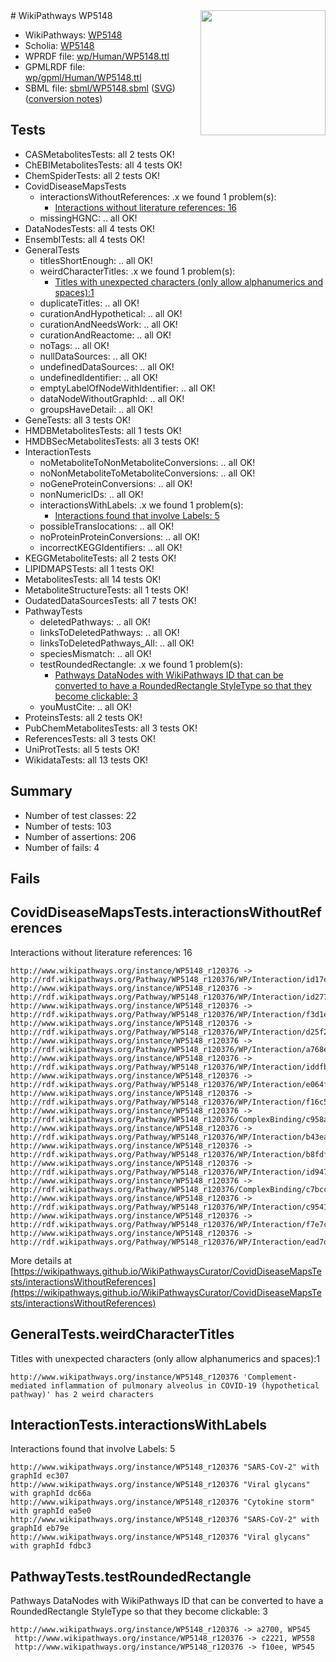<img style="float: right; width: 200px" src="../logo.png" />
# WikiPathways WP5148

* WikiPathways: [WP5148](https://identifiers.org/wikipathways:WP5148)
* Scholia: [WP5148](https://scholia.toolforge.org/wikipathways/WP5148)
* WPRDF file: [wp/Human/WP5148.ttl](../wp/Human/WP5148.ttl)
* GPMLRDF file: [wp/gpml/Human/WP5148.ttl](../wp/gpml/Human/WP5148.ttl)
* SBML file: [sbml/WP5148.sbml](../sbml/WP5148.sbml) ([SVG](../sbml/WP5148.svg)) ([conversion notes](../sbml/WP5148.txt))

## Tests
* CASMetabolitesTests: all 2 tests OK!
* ChEBIMetabolitesTests: all 4 tests OK!
* ChemSpiderTests: all 2 tests OK!
* CovidDiseaseMapsTests
    * interactionsWithoutReferences: .x we found 1 problem(s):
        * [Interactions without literature references: 16](#9701cce7)
    * missingHGNC: .. all OK!
* DataNodesTests: all 4 tests OK!
* EnsemblTests: all 4 tests OK!
* GeneralTests
    * titlesShortEnough: .. all OK!
    * weirdCharacterTitles: .x we found 1 problem(s):
        * [Titles with unexpected characters (only allow alphanumerics and spaces):1](#fda87b3f)
    * duplicateTitles: .. all OK!
    * curationAndHypothetical: .. all OK!
    * curationAndNeedsWork: .. all OK!
    * curationAndReactome: .. all OK!
    * noTags: .. all OK!
    * nullDataSources: .. all OK!
    * undefinedDataSources: .. all OK!
    * undefinedIdentifier: .. all OK!
    * emptyLabelOfNodeWithIdentifier: .. all OK!
    * dataNodeWithoutGraphId: .. all OK!
    * groupsHaveDetail: .. all OK!
* GeneTests: all 3 tests OK!
* HMDBMetabolitesTests: all 1 tests OK!
* HMDBSecMetabolitesTests: all 3 tests OK!
* InteractionTests
    * noMetaboliteToNonMetaboliteConversions: .. all OK!
    * noNonMetaboliteToMetaboliteConversions: .. all OK!
    * noGeneProteinConversions: .. all OK!
    * nonNumericIDs: .. all OK!
    * interactionsWithLabels: .x we found 1 problem(s):
        * [Interactions found that involve Labels: 5](#630d267c)
    * possibleTranslocations: .. all OK!
    * noProteinProteinConversions: .. all OK!
    * incorrectKEGGIdentifiers: .. all OK!
* KEGGMetaboliteTests: all 2 tests OK!
* LIPIDMAPSTests: all 1 tests OK!
* MetabolitesTests: all 14 tests OK!
* MetaboliteStructureTests: all 1 tests OK!
* OudatedDataSourcesTests: all 7 tests OK!
* PathwayTests
    * deletedPathways: .. all OK!
    * linksToDeletedPathways: .. all OK!
    * linksToDeletedPathways_All: .. all OK!
    * speciesMismatch: .. all OK!
    * testRoundedRectangle: .x we found 1 problem(s):
        * [Pathways DataNodes with WikiPathways ID that can be converted to have a RoundedRectangle StyleType so that they become clickable: 3](#9fbad3cd)
    * youMustCite: .. all OK!
* ProteinsTests: all 2 tests OK!
* PubChemMetabolitesTests: all 3 tests OK!
* ReferencesTests: all 3 tests OK!
* UniProtTests: all 5 tests OK!
* WikidataTests: all 13 tests OK!


## Summary

* Number of test classes: 22
* Number of tests: 103
* Number of assertions: 206
* Number of fails: 4

## Fails

<a name="9701cce7" />

## CovidDiseaseMapsTests.interactionsWithoutReferences

Interactions without literature references: 16
```
http://www.wikipathways.org/instance/WP5148_r120376 -> http://rdf.wikipathways.org/Pathway/WP5148_r120376/WP/Interaction/id17ed4807
http://www.wikipathways.org/instance/WP5148_r120376 -> http://rdf.wikipathways.org/Pathway/WP5148_r120376/WP/Interaction/id277783f4
http://www.wikipathways.org/instance/WP5148_r120376 -> http://rdf.wikipathways.org/Pathway/WP5148_r120376/WP/Interaction/f3d1e
http://www.wikipathways.org/instance/WP5148_r120376 -> http://rdf.wikipathways.org/Pathway/WP5148_r120376/WP/Interaction/d25f2
http://www.wikipathways.org/instance/WP5148_r120376 -> http://rdf.wikipathways.org/Pathway/WP5148_r120376/WP/Interaction/a768e
http://www.wikipathways.org/instance/WP5148_r120376 -> http://rdf.wikipathways.org/Pathway/WP5148_r120376/WP/Interaction/iddfbe5d5d
http://www.wikipathways.org/instance/WP5148_r120376 -> http://rdf.wikipathways.org/Pathway/WP5148_r120376/WP/Interaction/e064f
http://www.wikipathways.org/instance/WP5148_r120376 -> http://rdf.wikipathways.org/Pathway/WP5148_r120376/WP/Interaction/f16c5
http://www.wikipathways.org/instance/WP5148_r120376 -> http://rdf.wikipathways.org/Pathway/WP5148_r120376/ComplexBinding/c958a
http://www.wikipathways.org/instance/WP5148_r120376 -> http://rdf.wikipathways.org/Pathway/WP5148_r120376/WP/Interaction/b43ea
http://www.wikipathways.org/instance/WP5148_r120376 -> http://rdf.wikipathways.org/Pathway/WP5148_r120376/WP/Interaction/b8fdf
http://www.wikipathways.org/instance/WP5148_r120376 -> http://rdf.wikipathways.org/Pathway/WP5148_r120376/WP/Interaction/id947b8359
http://www.wikipathways.org/instance/WP5148_r120376 -> http://rdf.wikipathways.org/Pathway/WP5148_r120376/ComplexBinding/c7bcc
http://www.wikipathways.org/instance/WP5148_r120376 -> http://rdf.wikipathways.org/Pathway/WP5148_r120376/WP/Interaction/c9541
http://www.wikipathways.org/instance/WP5148_r120376 -> http://rdf.wikipathways.org/Pathway/WP5148_r120376/WP/Interaction/f7e7c
http://www.wikipathways.org/instance/WP5148_r120376 -> http://rdf.wikipathways.org/Pathway/WP5148_r120376/WP/Interaction/ead7d
```

More details at [https://wikipathways.github.io/WikiPathwaysCurator/CovidDiseaseMapsTests/interactionsWithoutReferences](https://wikipathways.github.io/WikiPathwaysCurator/CovidDiseaseMapsTests/interactionsWithoutReferences)

<a name="fda87b3f" />

## GeneralTests.weirdCharacterTitles

Titles with unexpected characters (only allow alphanumerics and spaces):1
```
http://www.wikipathways.org/instance/WP5148_r120376 'Complement-mediated inflammation of pulmonary alveolus in COVID-19 (hypothetical pathway)' has 2 weird characters
```

<a name="630d267c" />

## InteractionTests.interactionsWithLabels

Interactions found that involve Labels: 5
```
http://www.wikipathways.org/instance/WP5148_r120376 "SARS-CoV-2" with graphId ec307
http://www.wikipathways.org/instance/WP5148_r120376 "Viral glycans" with graphId dc66a
http://www.wikipathways.org/instance/WP5148_r120376 "Cytokine storm" with graphId ea5e0
http://www.wikipathways.org/instance/WP5148_r120376 "SARS-CoV-2" with graphId eb79e
http://www.wikipathways.org/instance/WP5148_r120376 "Viral glycans" with graphId fdbc3
```

<a name="9fbad3cd" />

## PathwayTests.testRoundedRectangle

Pathways DataNodes with WikiPathways ID that can be converted to have a RoundedRectangle StyleType so that they become clickable: 3
```
http://www.wikipathways.org/instance/WP5148_r120376 -> a2700, WP545
 http://www.wikipathways.org/instance/WP5148_r120376 -> c2221, WP558
 http://www.wikipathways.org/instance/WP5148_r120376 -> f10ee, WP545
 ```

